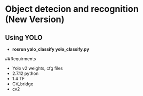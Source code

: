 
# Object detecion and recognition (New Version)

## Using YOLO

- **rosrun yolo_classify yolo_classify.py**


##Requirments
- Yolo v2 weights, cfg files
- 2.7.12 python
- 1.4 TF
- CV_bridge
- cv2
